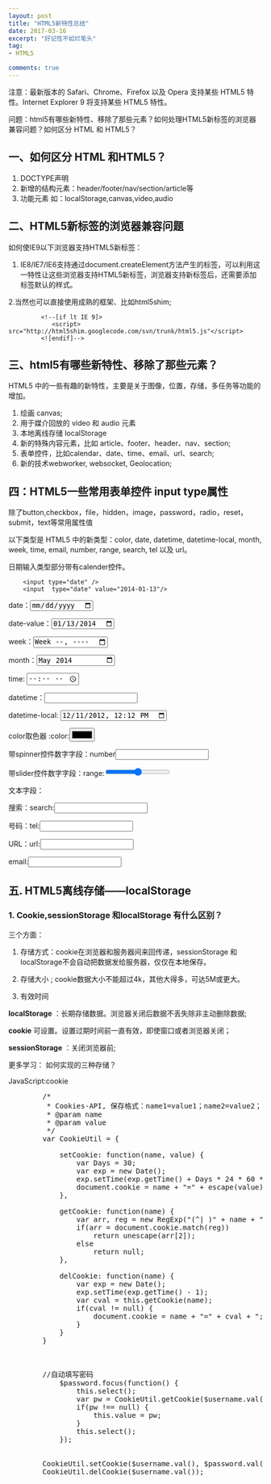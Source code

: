```yaml
---
layout: post
title: "HTML5新特性总结"
date: 2017-03-16
excerpt: "好记性不如烂笔头"
tag:
- HTML5

comments: true
---
```

注意：最新版本的 Safari、Chrome、Firefox 以及 Opera 支持某些 HTML5 特性。Internet Explorer 9 将支持某些 HTML5 特性。


问题：html5有哪些新特性、移除了那些元素？如何处理HTML5新标签的浏览器兼容问题？如何区分 HTML 和
HTML5？

## 一、如何区分 HTML 和HTML5？
1. DOCTYPE声明
2. 新增的结构元素：header/footer/nav/section/article等
3. 功能元素 如：localStorage,canvas,video,audio

## 二、HTML5新标签的浏览器兼容问题

如何使IE9以下浏览器支持HTML5新标签：

1. IE8/IE7/IE6支持通过document.createElement方法产生的标签，可以利用这一特性让这些浏览器支持HTML5新标签，浏览器支持新标签后，还需要添加标签默认的样式。


2.当然也可以直接使用成熟的框架、比如html5shim;
	
			 <!--[if lt IE 9]>
				<script> src="http://html5shim.googlecode.com/svn/trunk/html5.js"</script>
			 <![endif]-->



## 三、html5有哪些新特性、移除了那些元素？

HTML5 中的一些有趣的新特性，主要是关于图像，位置，存储，多任务等功能的增加。

1. 绘画 canvas;
2. 用于媒介回放的 video 和 audio 元素
3. 本地离线存储 localStorage
4. 新的特殊内容元素，比如 article、footer、header、nav、section;
5. 表单控件，比如calendar、date、time、email、url、search;
6. 新的技术webworker, websocket, Geolocation;


## 四：HTML5一些常用表单控件 input type属性

除了button,checkbox，file，hidden，image，password，radio，reset，submit，text等常用属性值

以下类型是 HTML5 中的新类型：color, date, datetime, datetime-local, month, week, time, email, number, range, search, tel 以及 url。

日期输入类型部分带有calender控件。

		<input type="date" />
		<input  type="date" value="2014-01-13"/>
	
		

date：<input  type="date"/>

date-value：<input  type="date" value="2014-01-13"/>

week：<input  type="week"/>

month：<input type="month" value="2014-05"/>	

time: <input type="time" value = ""/>

datetime：<input id = "datetime" type="datetime"/>

datetime-local: <input id = "datetimelocal" type="datetime-local" value = "2012-12-11T12:12"/>

color取色器 :color:<input id = "color" type = "color"/>

带spinner控件数字字段：number<input id = "number" type = "number"/>

带slider控件数字字段：range:<input id = "range" type = "range"/>

文本字段：

搜索：search:<input id = "search" type = "search"/>

号码：tel:<input id = "tel" type = "tel"/>

URL：url:<input id = "url" type = "url"/>

email:<input id = "email" type = "email"/>

## 五. HTML5离线存储——localStorage

### 1. Cookie,sessionStorage 和localStorage 有什么区别？

三个方面：

1. 存储方式：cookie在浏览器和服务器间来回传递，sessionStorage 和localStorage不会自动把数据发给服务器，仅仅在本地保存。

2. 存储大小 ; cookie数据大小不能超过4k，其他大得多，可达5M或更大。

3. 有效时间

**localStorage** ：长期存储数据。浏览器关闭后数据不丢失除非主动删除数据;

**cookie** 可设置。设置过期时间前一直有效，即使窗口或者浏览器关闭；

**sessionStorage** ：关闭浏览器前;


更多学习：
 如何实现的三种存储？

JavaScript:cookie

<pre>
		/*
		 * Cookies-API, 保存格式：name1=value1；name2=value2；
		 * @param name
		 * @param value
		 */
		var CookieUtil = {
		
			setCookie: function(name, value) {
				var Days = 30;
				var exp = new Date();
				exp.setTime(exp.getTime() + Days * 24 * 60 * 60 * 1000);
				document.cookie = name + "=" + escape(value) + ";expires=" + exp.toGMTString();
			},
		
			getCookie: function(name) {
				var arr, reg = new RegExp("(^| )" + name + "=([^;]*)(;|$)");
				if(arr = document.cookie.match(reg))
					return unescape(arr[2]);
				else
					return null;
			},
		
			delCookie: function(name) {
				var exp = new Date();
				exp.setTime(exp.getTime() - 1);
				var cval = this.getCookie(name);
				if(cval != null) {
					document.cookie = name + "=" + cval + ";expires=" + exp.toGMTString();
				}
			}
		}
		
		
		
		//自动填写密码
			$password.focus(function() {
				this.select();
				var pw = CookieUtil.getCookie($username.val());
				if(pw !== null) {
					this.value = pw;
				}
				this.select();
			});
		
		
		CookieUtil.setCookie($username.val(), $password.val());
		CookieUtil.delCookie($username.val());

</pre>


